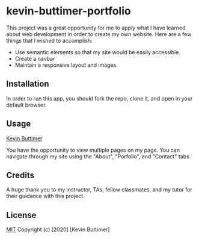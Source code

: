 # kevin-buttimer-portfolio

This project was a great opportunity for me to apply what I have learned about web development in order to create my own website. Here are a few things that I wished to accomplish:

- Use semantic elements so that my site would be easily accessible.
- Create a navbar
- Maintain a responsive layout and images

## Installation

In order to run this app, you should fork the repo, clone it, and open in your default browser.

## Usage


[Kevin Buttimer](https://kevinb04.github.io/kevin-buttimer-porfolio/)

You have the opportunity to view multiple pages on my page. You can navigate through my site using the "About", "Porfolio", and "Contact" tabs.

## Credits

A huge thank you to my instructor, TAs, fellow classmates, and my tutor for their guidance with this project.

## License

[MIT](https://choosealicense.com/licenses/mit/)
Copyright (c) [2020] [Kevin Buttimer]
